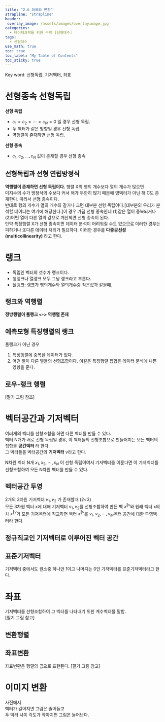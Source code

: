 ```yaml
---
title: "2.6 좌표와 변환"
strapline: "strapline"
header:
 overlay_image: /assets/images/overlayimage.jpg
categories:
  - 데이터과학을 위한 수학 [선형대수]
tags:
  - 선형대수
use_math: true
toc: true
toc_label: "My Table of Contents"
toc_sticky: true
---
```

Key word: 선형독립, 기저벡터, 좌표  

# 선형종속 선형독립
**선형 독립**
* $c_1 = c_2 = \cdots = c_N = 0$ 일 경우 선형 독립.  
* 두 벡터가 같은 방향일 경우 선형 독립.
* 역행렬이 존재하면 선형 독립.

**선형 종속**
* $c_1, c_2, \ldots, c_N$ 값이 존재할 경우 선형 종속

## 선형독립과 선형 연립방정식
**역행렬이 존재하면 선형 독립이다.**
행렬 X의 행의 개수보다 열의 개수가 많으면  
미지수의 수가 방정식의 수보다 커서 해가 무한히 많기 때문에 영벡터가 아닌 해 C도 존재한다. 따라서 선형 종속이다.  
반대로 행의 개수가 열의 개수와 같거나 크면 대부분 선형 독립이다.[대부분의 우리가 분석할 데이터는 여기에 해당한다.]이 경우 가끔 선형 종속인데  (1)같은 열이 중복되거나 (2)어떤 열이 다른 열의 값으로 계산되면 선형 종속이 된다.  
만약 특징행렬 X가 선형 종속이면 데이터 분석이 어려워질 수도 있으므로 이러한 경우는 피하거나 또다른 데이터 처리가 필요하다. 이러한 경우를 **다중공선성(multicollinearity)** 라고 한다.

# 랭크
* 독립인 벡터의 갯수가 랭크이다.
* 행랭크나 열랭크 모두 그냥 랭크라고 부른다.
* 풀랭크: 랭크가 행의개수와 열의개수중 작은값과 같을때.

## 랭크와 역행렬
**정방행렬이 풀랭크 <-> 역행렬 존재**

## 예측모형 특징행렬의 랭크
풀랭크가 아닌 경우
1. 특징행렬에 중복된 데이터가 있다.
2. 어떤 열이 다른 열들의 선형조합이다.
이같은 특징행렬 집합은 데이터 분석에 나쁜영향을 준다.

## 로우-랭크 행렬
[필기 그림 참조]

# 벡터공간과 기저벡터
여러개의 벡터를 선형조합을 하면 다른 벡터를 만들 수 있다.  
벡터 N개가 서로 선형 독립일 경우, 이 벡터들의 선형조합으로 만들어지는 모든 벡터의 집합을 **공간벡터** 라 한다.  
그 벡터들을 벡터공간의 **기저벡터** v라고 한다.  

N차원 벡터 N개 $x_1, x_2, \cdots, x_N$ 이 선형 독립이여서 기저벡터를 이룬다면 이 기저벡터를 선형조합하여 모든 N차원 벡터를 만들 수 있다.

## 벡터공간 투영
 2개의 3차원 기저벡터 $v_1, v_2$ 가 존재할때 (2<3)  
 모든 3차원 벡터 x에 대해 기저벡터 $v_1, v_2$를 선형조합하여 만든 벡 $x^{\Vert v}$와 원래 벡터 x의 차 $x^{\Vert v}$가 모든 기저벡터에 직교하면 벡터 $x^{\Vert v}$를 $v_1, v_2, \cdots, v_M$벡터 공간에 대한 투영벡터라 한다.

## 정규직교인 기저벡터로 이루어진 벡터 공간
## 표준기저벡터
기저벡터 중에서도 원소중 하나만 1이고 나머지는 0인 기저벡터를 표준기저벡터라고 한다.

# 좌표
기저벡터를 선형조합하여 그 벡터를 나타내기 위한 계수벡터를 말함.  
[필기 그림 참고]

## 변환행렬
## 좌표변환
좌표변환은 행렬의 곱으로 표현된다.
[필기 그림 참고]

# 이미지 변환
사진에서  
벡터가 길어지면 그림은 줄어들고  
두 벡터 사이 각도가 작아지면 그림은 늘어난다.
